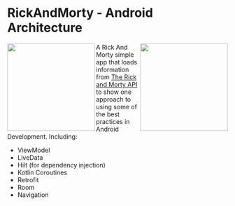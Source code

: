 # RickAndMorty - Android Architecture
<img align="left" src="https://user-images.githubusercontent.com/76838562/173253178-f027e2fb-feb0-4693-92dc-399ccd926950.jpg" width="200">
<img align="right" src="https://github.com/sberoch/RickAndMorty-AndroidArchitectureSample/raw/master/assets/characters.jpg" width="200">


A Rick And Morty simple app that loads information from [The Rick and Morty API](https://rickandmortyapi.com/) to show one approach to using some of the best practices in Android Development. Including:  
 * ViewModel
 * LiveData
 * Hilt (for dependency injection)
 * Kotlin Coroutines
 * Retrofit
 * Room
 * Navigation
